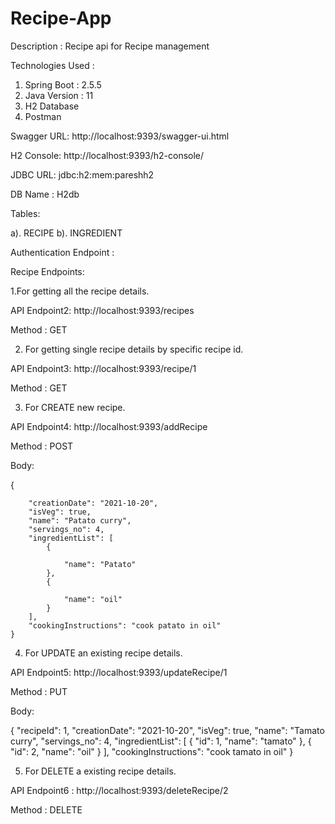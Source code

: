 # Recipe-App

Description : Recipe api for Recipe management

Technologies Used :

1) Spring Boot : 2.5.5
2) Java Version : 11
3) H2 Database
4) Postman

Swagger URL: http://localhost:9393/swagger-ui.html

H2 Console: http://localhost:9393/h2-console/

JDBC URL: jdbc:h2:mem:pareshh2

DB Name : H2db

Tables: 

a). RECIPE 
b). INGREDIENT 

Authentication Endpoint :


Recipe Endpoints:

1.For getting all the recipe details.

API Endpoint2: http://localhost:9393/recipes

Method : GET


2. For getting single recipe details by specific recipe id.

API Endpoint3: http://localhost:9393/recipe/1

Method : GET


3. For CREATE new recipe.

API Endpoint4: http://localhost:9393/addRecipe

Method : POST

Body: 

{
        
        "creationDate": "2021-10-20",
        "isVeg": true,
        "name": "Patato curry",
        "servings_no": 4,
        "ingredientList": [
            {
               
                "name": "Patato"
            },
            {
               
                "name": "oil"
            }
        ],
        "cookingInstructions": "cook patato in oil"
    }


4. For UPDATE an existing recipe details.

API Endpoint5: http://localhost:9393/updateRecipe/1

Method : PUT

Body: 

{
        "recipeId": 1,
        "creationDate": "2021-10-20",
        "isVeg": true,
        "name": "Tamato curry",
        "servings_no": 4,
        "ingredientList": [
            {
                "id": 1,
                "name": "tamato"
            },
            {
                "id": 2,
                "name": "oil"
            }
        ],
        "cookingInstructions": "cook tamato in oil"
    }

5. For DELETE a existing recipe details.

API Endpoint6 : http://localhost:9393/deleteRecipe/2

Method : DELETE